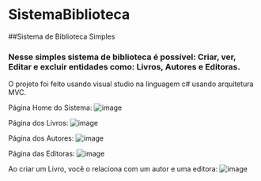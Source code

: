 # SistemaBiblioteca
##Sistema de Biblioteca Simples

### Nesse simples sistema de biblioteca é possível: Criar, ver, Editar e excluir entidades como: Livros, Autores e Editoras.
O projeto foi feito usando visual studio na linguagem c# usando arquitetura MVC.

Página Home do Sistema:
![image](https://user-images.githubusercontent.com/46761778/218583996-e64090f9-69de-4040-8ca5-91a400e8c95c.png)

Página dos Livros:
![image](https://user-images.githubusercontent.com/46761778/218584076-be88d295-2524-4242-9d89-b8752d1bea23.png)

Página dos Autores:
![image](https://user-images.githubusercontent.com/46761778/218584106-c84d538d-006a-4944-819f-4d22ec054b70.png)

Página das Editoras:
![image](https://user-images.githubusercontent.com/46761778/218584150-70691889-314d-46d2-8af5-35729d54a2c3.png)

Ao criar um Livro, você o relaciona com um autor e uma editora:
![image](https://user-images.githubusercontent.com/46761778/218584268-b6a50a21-e3cd-4619-bded-8b4851e4bb1d.png)
